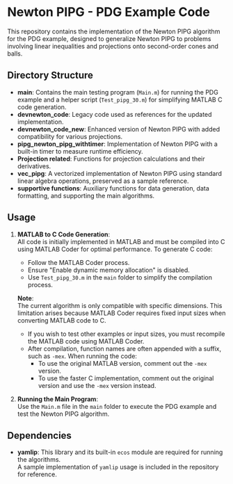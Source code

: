 # Newton PIPG - PDG Example Code

This repository contains the implementation of the Newton PIPG algorithm for the PDG example, designed to generalize Newton PIPG to problems involving linear inequalities and projections onto second-order cones and balls.

## Directory Structure

- **main**: Contains the main testing program (`Main.m`) for running the PDG example and a helper script (`Test_pipg_30.m`) for simplifying MATLAB C code generation.
- **devnewton_code**: Legacy code used as references for the updated implementation.
- **devnewton_code_new**: Enhanced version of Newton PIPG with added compatibility for various projections.
- **pipg_newton_pipg_withtimer**: Implementation of Newton PIPG with a built-in timer to measure runtime efficiency.
- **Projection related**: Functions for projection calculations and their derivatives.
- **vec_pipg**: A vectorized implementation of Newton PIPG using standard linear algebra operations, preserved as a sample reference.
- **supportive functions**: Auxiliary functions for data generation, data formatting, and supporting the main algorithms.

## Usage

1. **MATLAB to C Code Generation**:  
   All code is initially implemented in MATLAB and must be compiled into C using MATLAB Coder for optimal performance. To generate C code:
   - Follow the MATLAB Coder process.
   - Ensure "Enable dynamic memory allocation" is disabled.
   - Use `Test_pipg_30.m` in the `main` folder to simplify the compilation process.

   **Note**:  
   The current algorithm is only compatible with specific dimensions. This limitation arises because MATLAB Coder requires fixed input sizes when converting MATLAB code to C.  
   - If you wish to test other examples or input sizes, you must recompile the MATLAB code using MATLAB Coder.  
   - After compilation, function names are often appended with a suffix, such as `-mex`. When running the code:
     - To use the original MATLAB version, comment out the `-mex` version.
     - To use the faster C implementation, comment out the original version and use the `-mex` version instead.

2. **Running the Main Program**:  
   Use the `Main.m` file in the `main` folder to execute the PDG example and test the Newton PIPG algorithm.

## Dependencies

- **yamlip**: This library and its built-in `ecos` module are required for running the algorithms.  
  A sample implementation of `yamlip` usage is included in the repository for reference.
